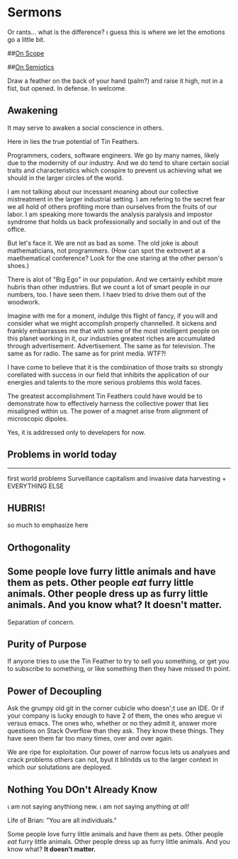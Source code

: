 # Sermons

Or rants... what is the difference? &iota; guess this is where we let the
emotions go a little bit.



##[On Scope](OnScope.md)


##[On Semiotics](OnSemiotics.md)

Draw a feather on the back of your hand (palm?) and raise it high, not in a
fist, but opened. In defense. In welcome.


## Awakening

It may serve to awaken a social conscience in others.

Here in lies the true potential of Tin Feathers.

Programmers, coders, software engineers. We go by many names, likely due to the
modernity of our industry. And we do tend to share certain social traits and
characteristics which conspire to prevent us achieving what we should in the
larger circles of the world.

I am not talking about our incessant moaning about our collective mistreatment
in the larger industrial setting. I am refering to the secret fear we all hold
of others profiting more than ourselves from the fruits of our labor. I am
speaking more towards the analysis paralysis and impostor syndrome that holds us
back professionally and socially in and out of the office.

But let's face it. We are not as bad as some. The old joke is about
mathematicians, not programmers. (How can spot the extrovert at a maethematical
conference?  Look for the one staring at the other person's shoes.)

There is alot of "Big Ego" in our population. And we certainly exhibit more
hubris than other industries. But we count a lot of smart people in our numbers,
too. I have seen them. I haev tried to drive them out of the woodwork.

Imagine with me for a monent, indulge this flight of fancy, if you will and
consider what we might accomplish properly channelled.
<rant>
It sickens and frankly embarrasses me that with some of the most intelligent
people on this planet working in it, our industries greatest riches are
accumulated through advertisement. Advertisement. The same as for television.
The same as for radio. The same as for print media. WTF?!
</rant>

I have come to believe that it is the combination of those traits so strongly
corellated with success in our field that inhibits the application of our
energies and talents to the more serious problems this wold faces.

The greatest accomplishment Tin Feathers could have would be to demonstrate how
to effectively harness the collective power that lies misaligned within us. The
power of a magnet arise from alignment of microscopic dipoles.



Yes, it is addressed only to developers for now.




## Problems in world today
----------------
first world problems
Surveillance capitalism and invasive data harvesting + EVERYTHING ELSE


## HUBRIS!
so much to emphasize here


## Orthogonality

Some people love furry little animals and have them as pets.
Other people _eat_ furry little animals.
Other people dress up as furry little animals.
And you know what? __It doesn't matter.__
---------------
Separation of concern.

## Purity of Purpose

If anyone tries to use the Tin Feather to try to sell you something,
or get you to subscribe to something, or like something then
they have missed th point.



## Power of Decoupling

Ask the grumpy old git in the corner cubicle who doesn';t use an IDE. Or if your
company is lucky enough to have 2 of them, the ones who aregue vi versus emacs.
The ones who, whether or no they admit it, answer more questions on Stack
Overflow than they ask. They know these things. They have seen them far too many
times, over and over again.

We are ripe for exploitation. Our power of narrow focus lets us analyses and
crack problems others can not, byut it blindds us to the larger context in which
our solutations are deployed.


## Nothing You DOn't Already Know

&iota; am not saying anythiong new. &iota; am not saying anything _at all!_

Life of Brian: "You are all individuals."


Some people love furry little animals and have them as pets.
Other people _eat_ furry little animals.
Other people dress up as furry little animals.
And you know what? __It doesn't matter.__

